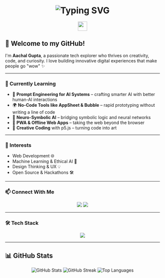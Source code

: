 <!-- Typing SVG Header -->
<h1 align="center">
  <img src="https://readme-typing-svg.demolab.com?font=Fira+Code&size=36&pause=1000&color=00FF00&center=true&vCenter=true&width=435&lines=Hi+I'm+Aachal+Gupta!;Tech+Explorer+%F0%9F%9A%80;Creative+Coder+%26+Problem+Solver+%F0%9F%A4%96" alt="Typing SVG" />
</h1>

<p align="center">
  <img src="https://i.imgur.com/dBaSKWF.gif" height="30">
</p>

## 👋 Welcome to my GitHub!

I'm **Aachal Gupta**, a passionate tech explorer who thrives on creativity, code, and curiosity. I love building innovative digital experiences that make people go "wow" ✨

---

### 🧠 Currently Learning
- 🧬 **Prompt Engineering for AI Systems** – crafting smarter AI with better human-AI interactions
- 🌍 **No-Code Tools like AppSheet & Bubble** – rapid prototyping without writing a line of code
- 🧠 **Neuro-Symbolic AI** – bridging symbolic logic and neural networks
- 📱 **PWA & Offline Web Apps** – taking the web beyond the browser
- 🎨 **Creative Coding** with p5.js – turning code into art

---

### 🚀 Interests
- Web Development 🌐
- Machine Learning & Ethical AI 🤖
- Design Thinking & UX 💡
- Open Source & Hackathons 🛠️

---

### 📫 Connect With Me
<p align="center">
  <a href="mailto:aachalgupta04@gmail.com"><img src="https://img.shields.io/badge/-Gmail-D14836?style=for-the-badge&logo=gmail&logoColor=white"/></a>
  <a href="https://www.linkedin.com/in/aachal-gupta-32019526b/"><img src="https://img.shields.io/badge/-LinkedIn-0077B5?style=for-the-badge&logo=linkedin&logoColor=white"/></a>
</p>

---

### 🛠️ Tech Stack
<p align="center">
  <img src="https://skillicons.dev/icons?i=python,html,css,js,react,nodejs,mysql,figma,github,vscode" />
</p>



---



## 📊 GitHub Stats

<p align="center">
  <!-- GitHub Stats Card -->
  <img src="https://github-readme-stats.vercel.app/api?username=aachalgupta&show_icons=true&theme=radical" alt="GitHub Stats" />

  <!-- GitHub Streak Stats -->
  <img src="https://streak-stats.demolab.com?user=aachalgupta&theme=radical&hide_border=true" alt="GitHub Streak" />

  <!-- Top Languages Card -->
  <img src="https://github-readme-stats.vercel.app/api/top-langs/?username=aachalgupta&layout=compact&theme=radical" alt="Top Languages" />
</p>


